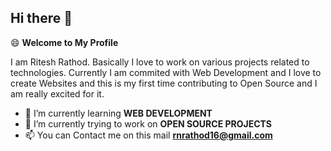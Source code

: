 ## Hi there 👋
:smile: **Welcome to My Profile**

I am Ritesh Rathod. Basically I love to work on various projects related to technologies. Currently I am commited with Web Development and I love to create Websites and this is my first time contributing to Open Source and I am really excited for it.

- 🌱 I’m currently learning **WEB DEVELOPMENT**
- 🔭 I’m currently trying to work on **OPEN SOURCE PROJECTS**
- 📫 You can Contact me on this mail **rnrathod16@gmail.com**



<!--
**rnrathod16/rnrathod16** is a ✨ _special_ ✨ repository because its `README.md` (this file) appears on your GitHub profile.

Here are some ideas to get you started:

- 🔭 I’m currently working on ...
- 🌱 I’m currently learning ...
- 👯 I’m looking to collaborate on ...
- 🤔 I’m looking for help with ...
- 💬 Ask me about ...
- 📫 How to reach me: ...
- 😄 Pronouns: ...
- ⚡ Fun fact: ...
-->
